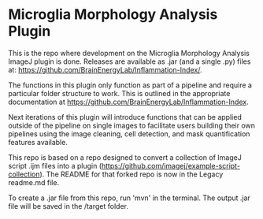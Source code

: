 # Microglia Morphology Analysis Plugin

This is the repo where development on the Microglia Morphology Analysis ImageJ plugin is done. Releases are available as .jar (and a single .py) files at: https://github.com/BrainEnergyLab/Inflammation-Index/.

The functions in this plugin only function as part of a pipeline and require a particular folder structure to work. This is outlined in the appropriate documentation at https://github.com/BrainEnergyLab/Inflammation-Index.

Next iterations of this plugin will introduce functions that can be applied outside of the pipeline on single images to facilitate users building their own pipelines using the image cleaning, cell detection, and mask quantification features available.

This repo is based on a repo designed to convert a collection of ImageJ script .ijm files into a plugin (https://github.com/imagej/example-script-collection). The README for that forked repo is now in the Legacy readme.md file.

To create a .jar file from this repo, run 'mvn' in the terminal. The output .jar file will be saved in the /target folder.


